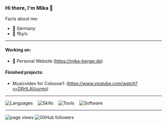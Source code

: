 ### Hi there, I'm Mika 👋

Facts about me:

<!-- - 💻 IT-Apprentice @ Bühler Group -->
- 🏡 Germany
- 🍰 16y/o

---
#### Working on:
- 💁 Personal Website (https://mika-berger.de)

#### Finished projects:
- Musicvideo for Colosow1: (https://www.youtube.com/watch?v=DRrtLAUuymo)

---

![Languages](https://skillicons.dev/icons?i=html,css,lua)
&nbsp;&nbsp; 
![Skills](https://skillicons.dev/icons?i=linux,azure)
&nbsp;&nbsp; 
![Tools](https://skillicons.dev/icons?i=git,vscode,azure)
&nbsp;&nbsp; 
![Software](https://skillicons.dev/icons?i=premiere,aftereffects,photoshop,discord,figma)

---

<p align="left">
  <a>
    <img src="https://komarev.com/ghpvc/?username=mika-berger" alt="page views" />
  </a>
  </a>
  <a>
    <img alt="GitHub followers" src="https://img.shields.io/github/followers/mika-berger?color=blue&logo=github">
  </a>
</p>
